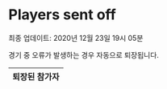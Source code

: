 # Players sent off
최종 업데이트: 2020년 12월 23일 19시 05분


경기 중 오류가 발생하는 경우 자동으로 퇴장됩니다.


| 퇴장된 참가자 |
|:---:|